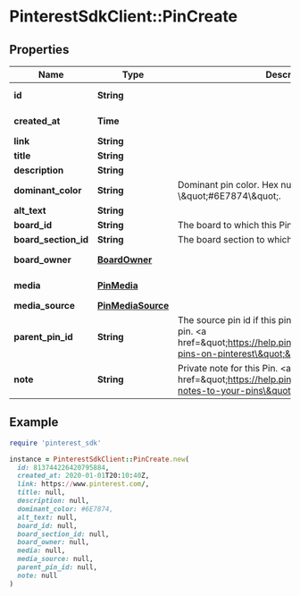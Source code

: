 # PinterestSdkClient::PinCreate

## Properties

| Name | Type | Description | Notes |
| ---- | ---- | ----------- | ----- |
| **id** | **String** |  | [optional][readonly] |
| **created_at** | **Time** |  | [optional][readonly] |
| **link** | **String** |  | [optional] |
| **title** | **String** |  | [optional] |
| **description** | **String** |  | [optional] |
| **dominant_color** | **String** | Dominant pin color. Hex number, e.g. \\\&quot;#6E7874\\\&quot;. | [optional] |
| **alt_text** | **String** |  | [optional] |
| **board_id** | **String** | The board to which this Pin belongs. | [optional] |
| **board_section_id** | **String** | The board section to which this Pin belongs. | [optional] |
| **board_owner** | [**BoardOwner**](BoardOwner.md) |  | [optional][readonly] |
| **media** | [**PinMedia**](PinMedia.md) |  | [optional][readonly] |
| **media_source** | [**PinMediaSource**](PinMediaSource.md) |  | [optional] |
| **parent_pin_id** | **String** | The source pin id if this pin was saved from another pin. &lt;a href&#x3D;\&quot;https://help.pinterest.com/article/save-pins-on-pinterest\&quot;&gt;Learn more&lt;/a&gt;. | [optional] |
| **note** | **String** | Private note for this Pin. &lt;a href&#x3D;\&quot;https://help.pinterest.com/en/article/add-notes-to-your-pins\&quot;&gt;Learn more&lt;/a&gt;. | [optional] |

## Example

```ruby
require 'pinterest_sdk'

instance = PinterestSdkClient::PinCreate.new(
  id: 813744226420795884,
  created_at: 2020-01-01T20:10:40Z,
  link: https://www.pinterest.com/,
  title: null,
  description: null,
  dominant_color: #6E7874,
  alt_text: null,
  board_id: null,
  board_section_id: null,
  board_owner: null,
  media: null,
  media_source: null,
  parent_pin_id: null,
  note: null
)
```

